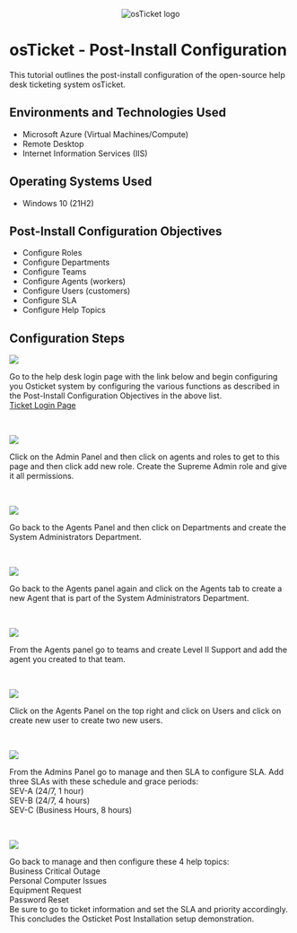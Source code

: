 <p align="center">
<img src="https://i.imgur.com/Clzj7Xs.png" alt="osTicket logo"/>
</p>

<h1>osTicket - Post-Install Configuration</h1>
This tutorial outlines the post-install configuration of the open-source help desk ticketing system osTicket.<br />




<h2>Environments and Technologies Used</h2>

- Microsoft Azure (Virtual Machines/Compute)
- Remote Desktop
- Internet Information Services (IIS)

<h2>Operating Systems Used </h2>

- Windows 10</b> (21H2)

<h2>Post-Install Configuration Objectives</h2>

- Configure Roles
- Configure Departments
- Configure Teams
- Configure Agents (workers)
- Configure Users (customers)
- Configure SLA 
- Configure Help Topics

<h2>Configuration Steps</h2>

<p>
<img src="https://i.imgur.com/IASfKnE.png"/>
</p>
<p>
Go to the help desk login page with the link below and begin configuring you Osticket system by configuring the various functions as described in the Post-Install Configuration Objectives in the above list.<br \>
<a href="http://localhost/osTicket/scp/login.php"> Ticket Login Page </a>
</p>
<br />

<p>
<img src="https://i.imgur.com/rswPKKV.png"/>
</p>
<p>
Click on the Admin Panel and then click on agents and roles to get to this page and then click add new role. Create the Supreme Admin role and give it all permissions.
</p>
<br />

<p>
<img src="https://i.imgur.com/ZMANqnF.png"/>
</p>
<p>
Go back to the Agents Panel and then click on Departments and create the System Administrators Department. 
</p>
<br />

<p>
<img src="https://i.imgur.com/Yyq1Ipr.png"/>
</p>
<p>
Go back to the Agents panel again and click on the Agents tab to create a new Agent that is part of the System Administrators Department.
</p>
<br />

<p>
<img src="https://i.imgur.com/sGgVgeS.png"/>
</p>
<p>
From the Agents panel go to teams and create Level II Support and add the agent you created to that team.
</p>
<br />

<p>
<img src="https://i.imgur.com/Jaf0v7S.png"/>
</p>
<p>
Click on the Agents Panel on the top right and click on Users and click on create new user to create two new users.
</p>
<br />

<p>
<img src="https://i.imgur.com/yi1HSPl.png"/>
</p>
<p>
From the Admins Panel go to manage and then SLA to configure SLA. Add three SLAs with these schedule and grace periods: <br \>
SEV-A (24/7, 1 hour) <br \>
SEV-B (24/7, 4 hours)<br \>
SEV-C (Business Hours, 8 hours)<br \>
</p>
<br />

<p>
<img src="https://i.imgur.com/TE9bhRO.png"/>
</p>
<p>
Go back to manage and then configure these 4 help topics:<br \>
Business Critical Outage<br \>
Personal Computer Issues<br \>
Equipment Request<br \>
Password Reset<br \>
Be sure to go to ticket information and set the SLA and priority accordingly. This concludes the Osticket Post Installation setup demonstration.

</p>
<br />
